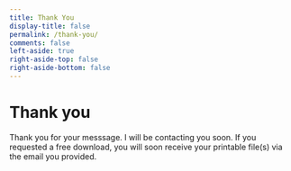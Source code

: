 ```yaml
---
title: Thank You
display-title: false
permalink: /thank-you/
comments: false
left-aside: true
right-aside-top: false
right-aside-bottom: false
---
```


<h1 class="uk-h3">Thank you</h1>

Thank you for your messsage. I will be contacting you soon. If you requested a free download, you will soon receive your printable file(s) via the email you provided.
